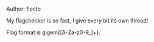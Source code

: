 Author: flocto

My flagchecker is so fast, I give every bit its own thread!

Flag format is gigem{[A-Za-z0-9_]+}.
